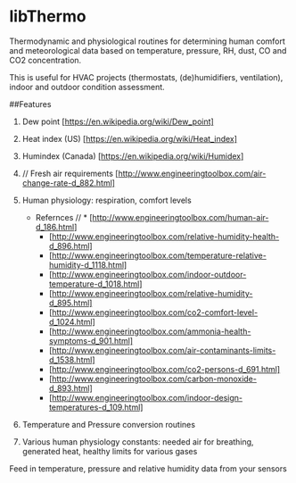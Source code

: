 # libThermo
Thermodynamic and physiological routines for determining human comfort and meteorological data based on temperature, pressure, RH, dust, CO and CO2 concentration.

This is useful for HVAC projects (thermostats, (de)humidifiers, ventilation), indoor and outdoor condition assessment.

##Features

 1. Dew point [https://en.wikipedia.org/wiki/Dew_point]
 2. Heat index (US) [https://en.wikipedia.org/wiki/Heat_index]
 3. Humindex (Canada) [https://en.wikipedia.org/wiki/Humidex]
 4. // Fresh air requirements [http://www.engineeringtoolbox.com/air-change-rate-d_882.html]	
 6. Human physiology: respiration, comfort levels  
	* Refernces 
//		* [http://www.engineeringtoolbox.com/human-air-d_186.html]
		* [http://www.engineeringtoolbox.com/relative-humidity-health-d_896.html]
		* [http://www.engineeringtoolbox.com/temperature-relative-humidity-d_1118.html]
		* [http://www.engineeringtoolbox.com/indoor-outdoor-temperature-d_1018.html]
		* [http://www.engineeringtoolbox.com/relative-humidity-d_895.html]
		* [http://www.engineeringtoolbox.com/co2-comfort-level-d_1024.html]
		* [http://www.engineeringtoolbox.com/ammonia-health-symptoms-d_901.html]
		* [http://www.engineeringtoolbox.com/air-contaminants-limits-d_1538.html]
		* [http://www.engineeringtoolbox.com/co2-persons-d_691.html]
		* [http://www.engineeringtoolbox.com/carbon-monoxide-d_893.html]
		* [http://www.engineeringtoolbox.com/indoor-design-temperatures-d_109.html]
		
 5. Temperature and Pressure conversion routines
 6. Various human physiology constants: needed air for breathing, generated heat, healthy limits for various gases 

Feed in temperature, pressure and relative humidity data from your sensors 